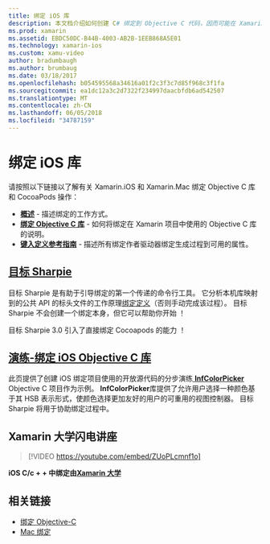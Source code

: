 ```yaml
---
title: 绑定 iOS 库
description: 本文档介绍如何创建 C# 绑定到 Objective C 代码，因而可能在 Xamarin.iOS 应用程序中使用本机库和 CocoaPods。
ms.prod: xamarin
ms.assetid: EBDC50DC-B44B-4003-AB2B-1EEB868A5E01
ms.technology: xamarin-ios
ms.custom: xamu-video
author: bradumbaugh
ms.author: brumbaug
ms.date: 03/18/2017
ms.openlocfilehash: b054595568a34616a01f2c3f3c7d85f968c3f1fa
ms.sourcegitcommit: ea1dc12a3c2d7322f234997daacbfdb6ad542507
ms.translationtype: MT
ms.contentlocale: zh-CN
ms.lasthandoff: 06/05/2018
ms.locfileid: "34787159"
---
```

# <a name="binding-ios-libraries"></a>绑定 iOS 库

请按照以下链接以了解有关 Xamarin.iOS 和 Xamarin.Mac 绑定 Objective C 库和 CocoaPods 操作：

- [**概述**](~/cross-platform/macios/binding/overview.md) -
  描述绑定的工作方式。
- [**绑定 Objective C 库**](~/cross-platform/macios/binding/objective-c-libraries.md) -
  如何将绑定在 Xamarin 项目中使用的 Objective C 库的说明。
- [**键入定义参考指南**](~/cross-platform/macios/binding/binding-types-reference.md) -
  描述所有绑定作者驱动器绑定生成过程到可用的属性。

## <a name="objective-sharpiecross-platformmaciosbindingobjective-sharpieindexmd"></a>[目标 Sharpie](~/cross-platform/macios/binding/objective-sharpie/index.md)

目标 Sharpie 是有助于引导绑定的第一个传递的命令行工具。
它分析本机库映射到的公共 API 的标头文件的工作原理[绑定定义](~/cross-platform/macios/binding/objective-c-libraries.md)（否则手动完成该过程）。 目标 Sharpie 不会创建一个绑定本身，但它可以帮助你开始 ！

目标 Sharpie 3.0 引入了直接绑定 Cocoapods 的能力 ！

## <a name="walkthrough---binding-an-ios-objective-c-librarywalkthroughmd"></a>[演练-绑定 iOS Objective C 库](walkthrough.md)

此页提供了创建 iOS 绑定项目使用的开放源代码的分步演练[ **InfColorPicker** ](https://github.com/InfinitApps/InfColorPicker) Objective C 项目作为示例。 **InfColorPicker**库提供了允许用户选择一种颜色基于其 HSB 表示形式，使颜色选择更加友好的用户的可重用的视图控制器。
目标 Sharpie 将用于协助绑定过程中。

## <a name="xamarin-university-lightning-lecture"></a>Xamarin 大学闪电讲座

> [!VIDEO https://youtube.com/embed/ZUoPLcmnf1o]

**iOS C/c + + 中绑定由[Xamarin 大学](https://university.xamarin.com/)**

## <a name="related-links"></a>相关链接

- [绑定 Objective-C](~/cross-platform/macios/binding/index.md)
- [Mac 绑定](~/mac/platform/binding.md)
